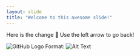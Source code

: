 ```yaml
---
layout: slide
title: "Welcome to this awesome slide!"
---
```

Here is the change :thinking:
Use the left arrow to go back!

![GitHub Logo](/images/logo.png)
Format: ![Alt Text](url)

